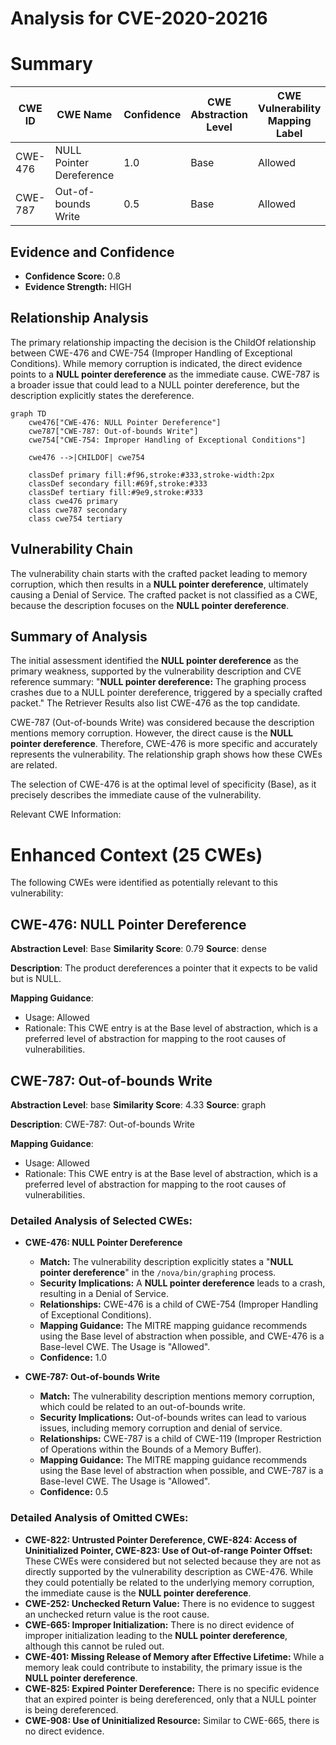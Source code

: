 # Analysis for CVE-2020-20216

# Summary
| CWE ID | CWE Name | Confidence | CWE Abstraction Level | CWE Vulnerability Mapping Label | CWE-Vulnerability Mapping Notes |
|---|---|---|---|---|---|
| CWE-476 | NULL Pointer Dereference | 1.0 | Base | Allowed | Primary CWE |
| CWE-787 | Out-of-bounds Write | 0.5 | Base | Allowed | Secondary CWE Candidate |

## Evidence and Confidence

*   **Confidence Score:** 0.8
*   **Evidence Strength:** HIGH

## Relationship Analysis
The primary relationship impacting the decision is the ChildOf relationship between CWE-476 and CWE-754 (Improper Handling of Exceptional Conditions). While memory corruption is indicated, the direct evidence points to a **NULL pointer dereference** as the immediate cause. CWE-787 is a broader issue that could lead to a NULL pointer dereference, but the description explicitly states the dereference.

```mermaid
graph TD
    cwe476["CWE-476: NULL Pointer Dereference"]
    cwe787["CWE-787: Out-of-bounds Write"]
    cwe754["CWE-754: Improper Handling of Exceptional Conditions"]

    cwe476 -->|CHILDOF| cwe754

    classDef primary fill:#f96,stroke:#333,stroke-width:2px
    classDef secondary fill:#69f,stroke:#333
    classDef tertiary fill:#9e9,stroke:#333
    class cwe476 primary
    class cwe787 secondary
    class cwe754 tertiary
```

## Vulnerability Chain
The vulnerability chain starts with the crafted packet leading to memory corruption, which then results in a **NULL pointer dereference**, ultimately causing a Denial of Service. The crafted packet is not classified as a CWE, because the description focuses on the **NULL pointer dereference**.

## Summary of Analysis
The initial assessment identified the **NULL pointer dereference** as the primary weakness, supported by the vulnerability description and CVE reference summary: "**NULL pointer dereference:** The graphing process crashes due to a NULL pointer dereference, triggered by a specially crafted packet." The Retriever Results also list CWE-476 as the top candidate.

CWE-787 (Out-of-bounds Write) was considered because the description mentions memory corruption. However, the direct cause is the **NULL pointer dereference**. Therefore, CWE-476 is more specific and accurately represents the vulnerability. The relationship graph shows how these CWEs are related.

The selection of CWE-476 is at the optimal level of specificity (Base), as it precisely describes the immediate cause of the vulnerability.

Relevant CWE Information:

# Enhanced Context (25 CWEs)
The following CWEs were identified as potentially relevant to this vulnerability:

## CWE-476: NULL Pointer Dereference
**Abstraction Level**: Base
**Similarity Score**: 0.79
**Source**: dense

**Description**:
The product dereferences a pointer that it expects to be valid but is NULL.

**Mapping Guidance**:
- Usage: Allowed
- Rationale: This CWE entry is at the Base level of abstraction, which is a preferred level of abstraction for mapping to the root causes of vulnerabilities.

## CWE-787: Out-of-bounds Write
**Abstraction Level**: base
**Similarity Score**: 4.33
**Source**: graph

**Description**:
CWE-787: Out-of-bounds Write

**Mapping Guidance**:
- Usage: Allowed
- Rationale: This CWE entry is at the Base level of abstraction, which is a preferred level of abstraction for mapping to the root causes of vulnerabilities.

### Detailed Analysis of Selected CWEs:

*   **CWE-476: NULL Pointer Dereference**
    *   **Match:** The vulnerability description explicitly states a "**NULL pointer dereference**" in the `/nova/bin/graphing` process.
    *   **Security Implications:** A **NULL pointer dereference** leads to a crash, resulting in a Denial of Service.
    *   **Relationships:** CWE-476 is a child of CWE-754 (Improper Handling of Exceptional Conditions).
    *   **Mapping Guidance:** The MITRE mapping guidance recommends using the Base level of abstraction when possible, and CWE-476 is a Base-level CWE. The Usage is "Allowed".
    *   **Confidence:** 1.0

*   **CWE-787: Out-of-bounds Write**
    *   **Match:** The vulnerability description mentions memory corruption, which could be related to an out-of-bounds write.
    *   **Security Implications:** Out-of-bounds writes can lead to various issues, including memory corruption and denial of service.
    *   **Relationships:** CWE-787 is a child of CWE-119 (Improper Restriction of Operations within the Bounds of a Memory Buffer).
    *   **Mapping Guidance:** The MITRE mapping guidance recommends using the Base level of abstraction when possible, and CWE-787 is a Base-level CWE. The Usage is "Allowed".
    *   **Confidence:** 0.5

### Detailed Analysis of Omitted CWEs:

*   **CWE-822: Untrusted Pointer Dereference, CWE-824: Access of Uninitialized Pointer, CWE-823: Use of Out-of-range Pointer Offset:** These CWEs were considered but not selected because they are not as directly supported by the vulnerability description as CWE-476. While they could potentially be related to the underlying memory corruption, the immediate cause is the **NULL pointer dereference**.
*   **CWE-252: Unchecked Return Value:** There is no evidence to suggest an unchecked return value is the root cause.
*   **CWE-665: Improper Initialization:** There is no direct evidence of improper initialization leading to the **NULL pointer dereference**, although this cannot be ruled out.
*   **CWE-401: Missing Release of Memory after Effective Lifetime:** While a memory leak could contribute to instability, the primary issue is the **NULL pointer dereference**.
*   **CWE-825: Expired Pointer Dereference:** There is no specific evidence that an expired pointer is being dereferenced, only that a NULL pointer is being dereferenced.
*   **CWE-908: Use of Uninitialized Resource:** Similar to CWE-665, there is no direct evidence.